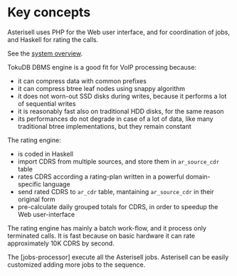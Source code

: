 # Key concepts

Asterisell uses PHP for the Web user interface, and for coordination of jobs, and Haskell for rating the calls.

See the [system overview](../installation/system-overview.md).

TokuDB DBMS engine is a good fit for VoIP processing because:

  - it can compress data with common prefixes
  - it can compress btree leaf nodes using snappy algorithm
  - it does not worn-out SSD disks during writes, because it performs a lot of sequential writes
  - it is reasonably fast also on traditional HDD disks, for the same reason
  - its performances do not degrade in case of a lot of data, like many traditional btree implementations, but they remain constant

The rating engine:

  - is coded in Haskell
  - import CDRS from multiple sources, and store them in ``ar_source_cdr`` table
  - rates CDRS according a rating-plan written in a powerful domain-specific language
  - send rated CDRS to ``ar_cdr`` table, mantaining ``ar_source_cdr`` in their original form
  - pre-calculate daily grouped totals for CDRS, in order to speedup the Web user-interface

The rating engine has mainly a batch work-flow, and it process only terminated calls.
It is fast because on basic hardware it can rate  approximately 10K CDRS by second.

The [jobs-processor] execute all the Asterisell jobs. Asterisell can be easily customized adding more jobs to the sequence.
